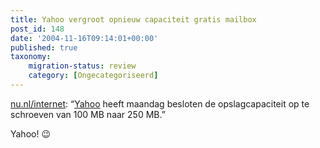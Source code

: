 ```yaml
---
title: Yahoo vergroot opnieuw capaciteit gratis mailbox
post_id: 148
date: '2004-11-16T09:14:01+00:00'
published: true
taxonomy:
    migration-status: review
    category: [Ongecategoriseerd]
---
```

[nu.nl/internet](http://nu.nl/news.jsp?n=441881&c=50): “[Yahoo](http://www.yahoo.com/) heeft maandag besloten de opslagcapaciteit op te schroeven van 100 MB naar 250 MB.”

Yahoo! 😉